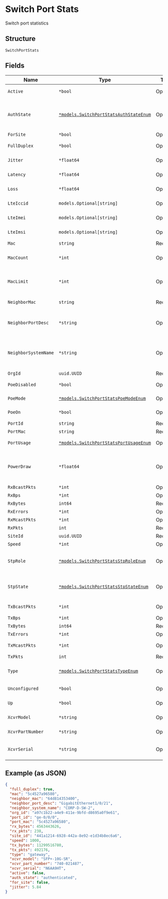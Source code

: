 
# Switch Port Stats

Switch port statistics

## Structure

`SwitchPortStats`

## Fields

| Name | Type | Tags | Description |
|  --- | --- | --- | --- |
| `Active` | `*bool` | Optional | Indicates if interface is active/inactive |
| `AuthState` | [`*models.SwitchPortStatsAuthStateEnum`](../../doc/models/switch-port-stats-auth-state-enum.md) | Optional | if `up`==`true` and has Authenticator role. enum: `authenticated`, `authenticating`, `held`, `init` |
| `ForSite` | `*bool` | Optional | - |
| `FullDuplex` | `*bool` | Optional | indicates full or half duplex |
| `Jitter` | `*float64` | Optional | Last sampled jitter of the interface |
| `Latency` | `*float64` | Optional | Last sampled latency of the interface |
| `Loss` | `*float64` | Optional | Last sampled loss of the interface |
| `LteIccid` | `models.Optional[string]` | Optional | LTE ICCID value, Check for null/empty |
| `LteImei` | `models.Optional[string]` | Optional | LTE IMEI value, Check for null/empty |
| `LteImsi` | `models.Optional[string]` | Optional | LTE IMSI value, Check for null/empty |
| `Mac` | `string` | Required | - |
| `MacCount` | `*int` | Optional | Number of mac addresses in the forwarding table |
| `MacLimit` | `*int` | Optional | Limit on number of dynamically learned macs<br>**Constraints**: `>= 0` |
| `NeighborMac` | `string` | Required | chassis identifier of the chassis type listed |
| `NeighborPortDesc` | `*string` | Optional | description supplied by the system on the interface E.g. “GigabitEthernet2/0/39” |
| `NeighborSystemName` | `*string` | Optional | name supplied by the system on the interface E.g. neighbor system name E.g. “Kumar-Acc-SW.mist.local” |
| `OrgId` | `uuid.UUID` | Required | - |
| `PoeDisabled` | `*bool` | Optional | is the POE configured not be disabled. |
| `PoeMode` | [`*models.SwitchPortStatsPoeModeEnum`](../../doc/models/switch-port-stats-poe-mode-enum.md) | Optional | enum: `802.3af`, `802.3at`, `802.3bt` |
| `PoeOn` | `*bool` | Optional | is the device attached to POE |
| `PortId` | `string` | Required | - |
| `PortMac` | `string` | Required | interface mac address |
| `PortUsage` | [`*models.SwitchPortStatsPortUsageEnum`](../../doc/models/switch-port-stats-port-usage-enum.md) | Optional | gateway port usage. enum: `lan` |
| `PowerDraw` | `*float64` | Optional | Amount of power being used by the interface at the time the command is executed. Unit in watts. |
| `RxBcastPkts` | `*int` | Optional | Broadcast input packets |
| `RxBps` | `*int` | Optional | Input rate |
| `RxBytes` | `int64` | Required | rx bytes |
| `RxErrors` | `*int` | Optional | Input errors |
| `RxMcastPkts` | `*int` | Optional | Multicast input packets |
| `RxPkts` | `int` | Required | rx packets |
| `SiteId` | `uuid.UUID` | Required | - |
| `Speed` | `*int` | Optional | port speed |
| `StpRole` | [`*models.SwitchPortStatsStpRoleEnum`](../../doc/models/switch-port-stats-stp-role-enum.md) | Optional | if `up`==`true`. enum: `alternate`, `backup`, `designated`, `root`, `root-prevented` |
| `StpState` | [`*models.SwitchPortStatsStpStateEnum`](../../doc/models/switch-port-stats-stp-state-enum.md) | Optional | if `up`==`true`. enum: `blocking`, `disabled`, `forwarding`, `learning`, `listening` |
| `TxBcastPkts` | `*int` | Optional | Broadcast output packets |
| `TxBps` | `*int` | Optional | Output rate |
| `TxBytes` | `int64` | Required | tx bytes |
| `TxErrors` | `*int` | Optional | Output errors |
| `TxMcastPkts` | `*int` | Optional | Multicast output packets |
| `TxPkts` | `int` | Required | tx packets |
| `Type` | [`*models.SwitchPortStatsTypeEnum`](../../doc/models/switch-port-stats-type-enum.md) | Optional | device type. enum: `ap`, `ble`, `gateway`, `mxedge`, `nac`, `switch` |
| `Unconfigured` | `*bool` | Optional | indicates if interface is unconfigured |
| `Up` | `*bool` | Optional | indicates if interface is up |
| `XcvrModel` | `*string` | Optional | Optic Slot ModelName, Check for null/empty |
| `XcvrPartNumber` | `*string` | Optional | Optic Slot Partnumber, Check for null/empty |
| `XcvrSerial` | `*string` | Optional | Optic Slot SerialNumber, Check for null/empty |

## Example (as JSON)

```json
{
  "full_duplex": true,
  "mac": "5c4527a96580",
  "neighbor_mac": "64d814353400",
  "neighbor_port_desc": "GigabitEthernet1/0/21",
  "neighbor_system_name": "CORP-D-SW-2",
  "org_id": "a97c1b22-a4e9-411e-9bfd-d8695a0f9e61",
  "port_id": "ge-0/0/0",
  "port_mac": "5c4527a96580",
  "rx_bytes": 4563443626,
  "rx_pkts": 238,
  "site_id": "441a1214-6928-442a-8e92-e1d34b8ec6a6",
  "speed": 1000,
  "tx_bytes": 11299516780,
  "tx_pkts": 492176,
  "type": "gateway",
  "xcvr_model": "SFP+-10G-SR",
  "xcvr_part_number": "740-021487",
  "xcvr_serial": "N6AA9HT",
  "active": false,
  "auth_state": "authenticated",
  "for_site": false,
  "jitter": 5.84
}
```

